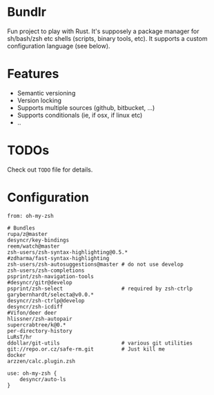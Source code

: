 # Bundlr

Fun project to play with Rust. It's supposely a package manager for sh/bash/zsh etc shells (scripts, binary tools, etc).
It supports a custom configuration language (see below).

# Features

- Semantic versioning
- Version locking
- Supports multiple sources (github, bitbucket, ...)
- Supports conditionals (ie, if osx, if linux etc)
- ..

# TODOs

Check out `TODO` file for details.

# Configuration

```
from: oh-my-zsh

# Bundles
rupa/z@master
desyncr/key-bindings
reem/watch@master
zsh-users/zsh-syntax-highlighting@0.5.*
#zdharma/fast-syntax-highlighting
zsh-users/zsh-autosuggestions@master # do not use develop
zsh-users/zsh-completions
psprint/zsh-navigation-tools
#desyncr/gitr@develop
psprint/zsh-select                   # required by zsh-ctrlp
garybernhardt/selecta@v0.0.*
desyncr/zsh-ctrlp@develop
desyncr/zsh-icdiff
#Vifon/deer deer
hlissner/zsh-autopair
supercrabtree/k@0.*
per-directory-history
LuRsT/hr
ddollar/git-utils                    # various git utilities
git://repo.or.cz/safe-rm.git         # Just kill me
docker
arzzen/calc.plugin.zsh

use: oh-my-zsh {
    desyncr/auto-ls
}
```
